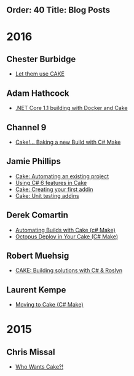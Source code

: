 Order: 40
Title: Blog Posts
---

# 2016

## Chester Burbidge

* [Let them use CAKE](http://cburbidge.github.io/let-them-use-cake/)

## Adam Hathcock

* [.NET Core 1.1 building with Docker and Cake](https://adamhathcock.github.io/2016/11/22/net-core-1-1-building-with-docker-and-cake.html)

## Channel 9

* [Cake!... Baking a new Build with C# Make](https://channel9.msdn.com/coding4fun/blog/Cake-Baking-a-new-Build-with-C-Make)

## Jamie Phillips

* [Cake: Automating an existing project](http://www.phillipsj.net/2016/07/24/Cake-Automating-an-existing-project/)
* [Using C# 6 features in Cake](http://www.phillipsj.net/2016/07/25/Using-C-6-features-in-Cake/)
* [Cake: Creating your first addin](http://www.phillipsj.net/2016/07/31/Cake-Creating-your-first-addin/)
* [Cake: Unit testing addins](http://www.phillipsj.net/2016/08/07/Cake-Unit-testing-addins/)

## Derek Comartin

* [Automating Builds with Cake (c# Make)](http://codeopinion.com/automating-builds-with-cake-c-make/)
* [Octopus Deploy in Your Cake (C# Make)](http://codeopinion.com/octopus-deploy-in-your-cake-c-make/)

## Robert Muehsig

* [CAKE: Building solutions with C# & Roslyn](http://blog.codeinside.eu/2016/07/09/cake-building-with-cake/)

## Laurent Kempe

* [Moving to Cake (C# Make)](http://laurentkempe.com/2016/04/05/Moving-to-Cake-CSharp-Make/)

# 2015

## Chris Missal

* [Who Wants Cake?!](https://lostechies.com/chrismissal/2015/07/22/who-wants-cake/)
